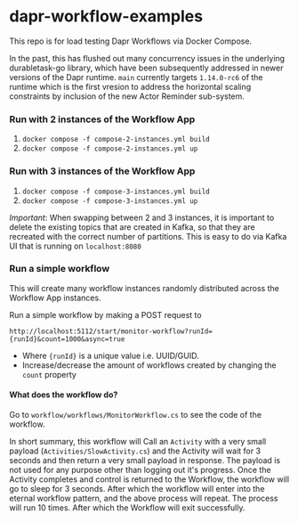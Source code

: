# dapr-workflow-examples

This repo is for load testing Dapr Workflows via Docker Compose. 

In the past, this has flushed out many concurrency issues in the underlying durabletask-go library, which have been subsequently addressed in newer versions of the Dapr runtime. `main` currently targets `1.14.0-rc6` of the runtime which is the first vresion to address the horizontal scaling constraints by inclusion of the new Actor Reminder sub-system.

### Run with 2 instances of the Workflow App

1. `docker compose -f compose-2-instances.yml build`
2. `docker compose -f compose-2-instances.yml up`

### Run with 3 instances of the Workflow App

1. `docker compose -f compose-3-instances.yml build`
2. `docker compose -f compose-3-instances.yml up`

*Important*: When swapping between 2 and 3 instances, it is important to delete the existing topics that are created in Kafka, so that they are recreated with the correct number of partitions. This is easy to do via Kafka UI that is running on `localhost:8080`

### Run a simple workflow

This will create many workflow instances randomly distributed across the Workflow App instances.

Run a simple workflow by making a POST request to 

```http://localhost:5112/start/monitor-workflow?runId={runId}&count=1000&async=true```

- Where `{runId}` is a unique value i.e. UUID/GUID.
- Increase/decrease the amount of workflows created by changing the `count` property

#### What does the workflow do?

Go to `workflow/workflows/MonitorWorkflow.cs` to see the code of the workflow. 

In short summary, this workflow will Call an `Activity` with a very small payload (`Activities/SlowActivity.cs`) and the Activity will wait for 3 seconds and then return a very small payload in response. The payload is not used for any purpose other than logging out it's progress. Once the Activity completes and control is returned to the Workflow, the workflow will go to sleep for 3 seconds. After which the workflow will enter into the eternal workflow pattern, and the above process will repeat. The process will run 10 times. After which the Workflow will exit successfully. 
